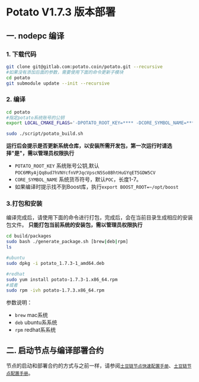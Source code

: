 # Potato V1.7.3 版本部署

## 一. nodepc 编译

### 1. 下载代码

```bash
git clone git@gitlab.com:potato.coin/potato.git --recursive
#如果没有添加后面的参数，需要使用下面的命令更新子模块
cd potato
git submodule update --init --recursive
```

### 2. 编译

```bash
cd potato
#指定potato系统账号的公钥
export LOCAL_CMAKE_FLAGS='-DPOTATO_ROOT_KEY=**** -DCORE_SYMBOL_NAME=***'

sudo ./script/potato_build.sh
```

**运行后会提示是否更新系统仓库，以安装所需开发包，第一次运行时请选择"是"，需以管理员权限执行**

* `POTATO_ROOT_KEY` 系统账号公钥,默认`POC6MRyAjQq8ud7hVNYcfnVPJqcVpscN5So8BhtHuGYqET5GDW5CV`
* `CORE_SYMBOL_NAME` 系统货币符号，默认`POC`，长度1-7。
* 如果编译时提示找不到Boost库，执行`export BOOST_ROOT=~/opt/boost`

### 3.打包和安装

编译完成后，请使用下面的命令进行打包，完成后，会在当前目录生成相应的安装包文件。
**只能打包当前系统的安装包，需以管理员权限执行**

```bash
cd build/packages
sudo bash ./generate_package.sh [brew|deb|rpm]
ls

#ubuntu
sudo dpkg -i potato_1.7.3-1_amd64.deb

#redhat
sudo yum install potato-1.7.3-1.x86_64.rpm
#或者
sudo rpm -ivh potato-1.7.3.x86_64.rpm
```

参数说明：

* `brew` mac系统
* `deb` ubuntu系系统
* `rpm` redhat系系统

## 二. 启动节点与编译部署合约

节点的启动和部署合约的方式与之前一样，请参阅[`土豆链节点快速配置手册`](土豆链节点快速配置手册.md)、[`土豆链节点配置手册`](土豆链节点配置手册.md)。
